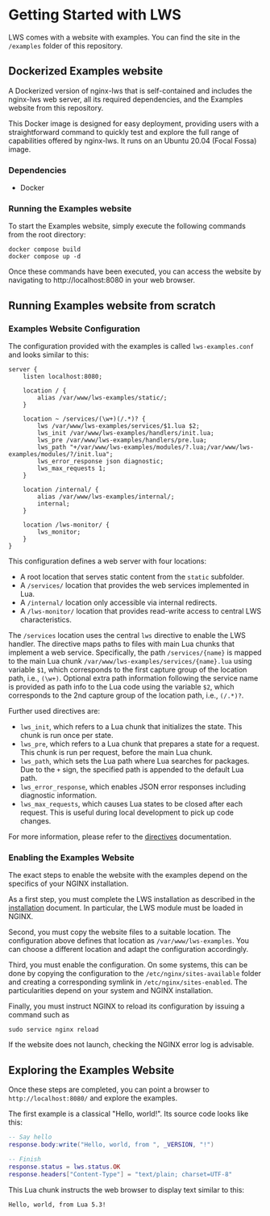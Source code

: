 # Getting Started with LWS

LWS comes with a website with examples. You can find the site in the `/examples` folder of this
repository.

## Dockerized Examples website
A Dockerized version of nginx-lws that is self-contained and includes the nginx-lws web server,
all its required dependencies, and the Examples website from this repository.

This Docker image is designed for easy deployment, providing users with a straightforward command
to quickly test and explore the full range of capabilities offered by nginx-lws.
It runs on an Ubuntu 20.04 (Focal Fossa) image.

### Dependencies
- Docker

### Running the Examples website
To start the Examples website, simply execute the following commands from the root directory:
```
docker compose build
docker compose up -d
```
Once these commands have been executed, you can access the website by navigating to http://localhost:8080 in your web browser.


## Running Examples website from scratch
### Examples Website Configuration

The configuration provided with the examples is called `lws-examples.conf` and looks similar to
this:

```nginx
server {
	listen localhost:8080;
	
	location / {
		alias /var/www/lws-examples/static/;
	}

	location ~ /services/(\w+)(/.*)? {
		lws /var/www/lws-examples/services/$1.lua $2;
		lws_init /var/www/lws-examples/handlers/init.lua;
		lws_pre /var/www/lws-examples/handlers/pre.lua;
		lws_path "+/var/www/lws-examples/modules/?.lua;/var/www/lws-examples/modules/?/init.lua";
		lws_error_response json diagnostic;
		lws_max_requests 1;
	}

	location /internal/ {
		alias /var/www/lws-examples/internal/;
		internal;
	}

	location /lws-monitor/ {
		lws_monitor;
	}
}
```

This configuration defines a web server with four locations:
- A root location that serves static content from the `static` subfolder.
- A `/services/` location that provides the web services implemented in Lua.
- A `/internal/` location only accessible via internal redirects.
- A `/lws-monitor/` location that provides read-write access to central LWS characteristics.

The `/services` location uses the central `lws` directive to enable the LWS handler. The directive
maps paths to files with main Lua chunks that implement a web service. Specifically, the path
`/services/{name}` is mapped to the main Lua chunk `/var/www/lws-examples/services/{name}.lua`
using variable `$1`, which corresponds to the first capture group of the location path, i.e.,
`(\w+)`. Optional extra path information following the service name is provided as path info to
the Lua code using the variable `$2`, which corresponds to the 2nd capture group of the location
path, i.e., `(/.*)?`.

Further used directives are:

- `lws_init`, which refers to a Lua chunk that initializes the state. This chunk is run once per
state.
- `lws_pre`, which refers to a Lua chunk that prepares a state for a request. This chunk is run
per request, before the main Lua chunk.
- `lws_path`, which sets the Lua path where Lua searches for packages. Due to the `+` sign, the
specified path is appended to the default Lua path.
- `lws_error_response`, which enables JSON error responses including diagnostic information.
- `lws_max_requests`, which causes Lua states to be closed after each request. This is useful
during local development to pick up code changes.

For more information, please refer to the [directives](Directives.md) documentation.


### Enabling the Examples Website

The exact steps to enable the website with the examples depend on the specifics of your NGINX
installation.

As a first step, you must complete the LWS installation as described in the
[installation](Installation.md) document. In particular, the LWS module must be loaded in NGINX.

Second, you must copy the website files to a suitable location. The configuration above defines
that location as `/var/www/lws-examples`. You can choose a different location and adapt the
configuration accordingly.

Third, you must enable the configuration. On some systems, this can be done by copying the
configuration to the `/etc/nginx/sites-available` folder and creating a corresponding symlink in
`/etc/nginx/sites-enabled`. The particularities depend on your system and NGINX installation.

Finally, you must instruct NGINX to reload its configuration by issuing a command such as

```
sudo service nginx reload
```

If the website does not launch, checking the NGINX error log is advisable.


## Exploring the Examples Website

Once these steps are completed, you can point a browser to `http://localhost:8080/` and explore
the examples.

The first example is a classical "Hello, world!". Its source code looks like this:

```lua
-- Say hello
response.body:write("Hello, world, from ", _VERSION, "!")

-- Finish
response.status = lws.status.OK
response.headers["Content-Type"] = "text/plain; charset=UTF-8"
```

This Lua chunk instructs the web browser to display text similar to this:

```
Hello, world, from Lua 5.3!
```

